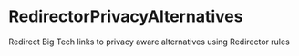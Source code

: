 # RedirectorPrivacyAlternatives
Redirect Big Tech links to privacy aware alternatives using Redirector rules
